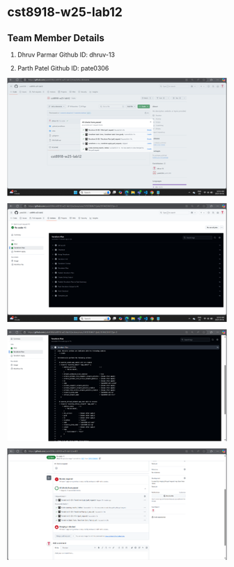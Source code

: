 # cst8918-w25-lab12

## Team Member Details
1) Dhruv Parmar 
Github ID: dhruv-13

2) Parth Patel
Github ID: pate0306

![alt text](image.png)

![alt text](image-1.png)

![alt text](image-2.png)

![alt text](image-3.png)

